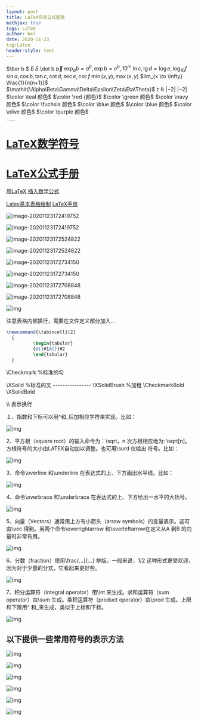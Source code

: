 ```yaml
---
layout: post
title: LaTeX符号公式图表
mathjax: true
tags: LaTeX
author: Wxl
date: 2020-11-23
tag:Latex
header-style: text
---
```


$\bar b  $ $\tilde b$
$\hat b$ 
\dot b
$\vec b$
$\exp_a b = a^b, \exp b = e^b, 10^m$
$\ln c, \lg d = \log e, \log_{10} f$
$\sin a, \cos b, \tan c, \cot d, \sec e, \csc f$
$\min(x,y), \max(x,y)$
$lim_{x \to \infty} \frac{1}{n(n+1)}$
$\mathit{\Alpha\Beta\Gamma\Delta\Epsilon\Zeta\Eta\Theta}$
$\tau$
$\mathbb R$
$\left|-2\right|$
$\lvert-2\rvert$ 
$\color \teal 颜色$  $\color \red {颜色}$ $\color \green 颜色$ $\color \navy 颜色$ $\color \fuchsia 颜色$
$\color \blue 颜色$  $\color \blue 颜色$  $\color \olive 颜色$  $\color \purple 颜色$ 



<img src="../assets/fet/image-20201124162224880.png" alt="image-20201124162224880" style="zoom: 12%;" />


# [LaTeX数学符号 ](https://www.mohu.org/info/symbols/symbols.htm)

# [LaTeX公式手册](https://www.cnblogs.com/1024th/p/11623258.html)

[用LaTeX 插入数学公式](https://blog.csdn.net/happyday_d/article/details/83715440)

[Latex基本表格绘制](https://blog.csdn.net/juechenyi/article/details/77116011)
[LaTeX手册](https://www.moonpapers.com/manual/latex/basic/)

![image-20201123172419752](/assets/fet/image-20201123172419752.png)

![image-20201123172419752](../assets/fet/image-20201123172419752.png)



![image-20201123172524822](../assets/fet/image-20201123172524822.png)

![image-20201123172524822](/assets/fet/image-20201123172524822.png)

![image-20201123172734150](/assets/fet/image-20201123172734150.png)

![image-20201123172734150](../assets/fet/image-20201123172734150.png)

![image-20201123172708848](/assets/fet/image-20201123172708848.png)

![image-20201123172708848](../assets/fet/image-20201123172708848.png)

![img](https://www.mohu.org/info/symbols/1.GIF)



注意表格内部换行，需要在文件定义部分加入...

```latex
\newcommand{\tabincell}[2]
  {
          \begin{tabular}
          {@{}#1@{}}#2
          \end{tabular}
  }
```

\Checkmark    %标准的勾  

\XSolid             %标准的叉  ----------------  \XSolidBrush   %加粗 \CheckmarkBold  \XSolidBold

\\\ 表示换行

１、指数和下标可以用^和_后加相应字符来实现。比如：

![img](https://www.mohu.org/info/symbols/foot.gif)

2、平方根（square root）的输入命令为：\sqrt，n 次方根相应地为: \sqrt[n]。方根符号的大小由LATEX自动加以调整。也可用\surd 仅给出
符号。比如：

![img](https://www.mohu.org/info/symbols/sqrt.GIF)

3、命令\overline 和\underline 在表达式的上、下方画出水平线。比如：

![img](https://www.mohu.org/info/symbols/overline.GIF)

4、命令\overbrace 和\underbrace 在表达式的上、下方给出一水平的大括号。

![img](https://www.mohu.org/info/symbols/brace.GIF)

5、向量（Vectors）通常用上方有小箭头（arrow symbols）的变量表示。这可由\vec 得到。另两个命令\overrightarrow 和\overleftarrow在定义从A 到B 的向量时非常有用。

![img](https://www.mohu.org/info/symbols/vec.GIF)

6、分数（fraction）使用\frac{...}{...} 排版。一般来说，1/2 这种形式更受欢迎，因为对于少量的分式，它看起来更好些。

![img](https://www.mohu.org/info/symbols/frac.GIF)

7、积分运算符（integral operator）用\int 来生成。求和运算符（sum operator）由\sum 生成。乘积运算符（product operator）由\prod 生成。上限和下限用^ 和_来生成，类似于上标和下标。

![img](https://www.mohu.org/info/symbols/int.GIF)

## 以下提供一些常用符号的表示方法



![img](https://www.mohu.org/info/symbols/2.GIF)

![img](https://www.mohu.org/info/symbols/3.GIF)

![img](https://www.mohu.org/info/symbols/4.GIF)

![img](https://www.mohu.org/info/symbols/5.GIF)

![img](https://www.mohu.org/info/symbols/6.GIF)

![img](https://www.mohu.org/info/symbols/7.GIF)